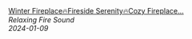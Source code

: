 <!--2024-01-14 01:04:00-->
<div class="yb">
  <a class="nodecor" href="/index.html?relaks/winter_fireplacefireside_serenitycozy_fireplace_sounds_for_relaxation_and_ambiance">
    <img class="preview" data-videoid="Glfb-Pwza-o" src="https://i.ytimg.com/vi/Glfb-Pwza-o/hqdefault.jpg" align="middle" alt="">
  </a>
  <div class="inlbl text">
    <a class="nodecor" href="/index.html?relaks/winter_fireplacefireside_serenitycozy_fireplace_sounds_for_relaxation_and_ambiance">Winter Fireplace🔥Fireside Serenity🔥Cozy Fireplace...</a><br>
    <i class="smaller2">Relaxing Fire Sound</i><br>
    <i class="smaller3">2024-01-09</i>
  </div>
</div>

